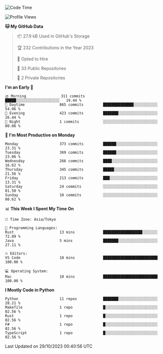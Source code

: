 <!--START_SECTION:waka-->
![Code Time](http://img.shields.io/badge/Code%20Time-720%20hrs%2046%20mins-blue)

![Profile Views](http://img.shields.io/badge/Profile%20Views-0-blue)

**🐱 My GitHub Data** 

> 📦 27.9 kB Used in GitHub's Storage 
 > 
> 🏆 232 Contributions in the Year 2023
 > 
> 💼 Opted to Hire
 > 
> 📜 33 Public Repositories 
 > 
> 🔑 2 Private Repositories 
 > 
**I'm an Early 🐤** 

```text
🌞 Morning                311 commits         █████░░░░░░░░░░░░░░░░░░░░   19.44 % 
🌆 Daytime                865 commits         ██████████████░░░░░░░░░░░   54.06 % 
🌃 Evening                423 commits         ███████░░░░░░░░░░░░░░░░░░   26.44 % 
🌙 Night                  1 commits           ░░░░░░░░░░░░░░░░░░░░░░░░░   00.06 % 
```
📅 **I'm Most Productive on Monday** 

```text
Monday                   373 commits         ██████░░░░░░░░░░░░░░░░░░░   23.31 % 
Tuesday                  369 commits         ██████░░░░░░░░░░░░░░░░░░░   23.06 % 
Wednesday                266 commits         ████░░░░░░░░░░░░░░░░░░░░░   16.62 % 
Thursday                 345 commits         █████░░░░░░░░░░░░░░░░░░░░   21.56 % 
Friday                   213 commits         ███░░░░░░░░░░░░░░░░░░░░░░   13.31 % 
Saturday                 24 commits          ░░░░░░░░░░░░░░░░░░░░░░░░░   01.50 % 
Sunday                   10 commits          ░░░░░░░░░░░░░░░░░░░░░░░░░   00.62 % 
```


📊 **This Week I Spent My Time On** 

```text
🕑︎ Time Zone: Asia/Tokyo

💬 Programming Languages: 
Rust                     13 mins             ██████████████████░░░░░░░   72.89 % 
Java                     5 mins              ███████░░░░░░░░░░░░░░░░░░   27.11 % 

🔥 Editors: 
VS Code                  18 mins             █████████████████████████   100.00 % 

💻 Operating System: 
Mac                      18 mins             █████████████████████████   100.00 % 
```

**I Mostly Code in Python** 

```text
Python                   11 repos            ███████░░░░░░░░░░░░░░░░░░   28.21 % 
Makefile                 1 repo              █░░░░░░░░░░░░░░░░░░░░░░░░   02.56 % 
Rust                     1 repo              █░░░░░░░░░░░░░░░░░░░░░░░░   02.56 % 
F#                       1 repo              █░░░░░░░░░░░░░░░░░░░░░░░░   02.56 % 
TypeScript               1 repo              █░░░░░░░░░░░░░░░░░░░░░░░░   02.56 % 
```




 Last Updated on 29/10/2023 00:40:56 UTC
<!--END_SECTION:waka-->
